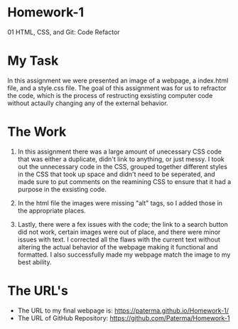 # Homework-1
01 HTML, CSS, and Git: Code Refactor

# My Task

In this assignment we were presented an image of a webpage, a index.html file, and a style.css file. 
The goal of this assignment was for us to refractor the code, which is the process of restructing exsisting computer code without actaully changing any of the external behavior. 

# The Work

1. In this assignment there was a large amount of unecessary CSS code that was either a duplicate, didn't link to anything, or just messy. 
I took out the unnecessary code in the CSS, grouped together different styles in the CSS that took up space and didn't need to be seperated, and made sure to put comments on the reamining CSS to ensure that it had a purpose in the exsisting code. 

2. In the html file the images were missing "alt" tags, so I added those in the appropriate places.

3. Lastly, there were a fex issues with the code; the link to a search button did not work, certain images were out of place, and there were minor issues with text. I corrected all the flaws with the current text without altering the actual behavior of the webpage making it functional and formatted. I also successfully made my webpage match the image to my best ability. 

# The URL's

* The URL to my final webpage is: https://paterma.github.io/Homework-1/
* The URL of GitHub Repository: https://github.com/Paterma/Homework-1  
